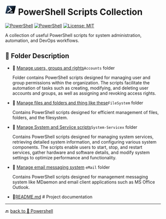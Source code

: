 # <img src="../../Assets/Powershell.svg" width="35" alt="PowerShell"> PowerShell Scripts Collection  

[![PowerShell](https://custom-icon-badges.demolab.com/badge/.-Microsoft-blue.svg?style=flat&logo=powershell-core-eyecatch32&logoColor=white)](https://learn.microsoft.com/en-us/powershell/scripting/install/installing-powershell-on-windows?view=powershell-7.5)
[![PowerShell](https://img.shields.io/badge/PowerShell-5.1%2B-blue?logo=powershell)](https://docs.microsoft.com/en-us/powershell/)
[![License: MIT](https://img.shields.io/badge/License-MIT-green.svg)](https://opensource.org/licenses/MIT)

A collection of useful PowerShell scripts for system administration, automation, and DevOps workflows.  

## 📂 Folder Description

- 📂 [Manage users, groups and rights](./Accounts/)`Accounts` folder

  Folder contains PowerShell scripts designed for managing user and group permissions within the organization. The scripts facilitate the automation of tasks such as creating, modifying, and deleting user accounts and groups, as well as assigning and revoking access rights.

- 📂 [Manage files and folders and thing like these](./FileSystems/)`FileSystem` folder
  
  Contains PowerShell scripts designed for efficient management of files, folders, and the filesystem.

- 📂 [Manage System and Serviice scripts](./System-Services/)`System-Servicex` folder

     Contains PowerShell scripts designed for managing system services, retrieving detailed system information, and configuring various system components. The scripts enable users to start, stop, and restart services, gather hardware and software details, and modify system settings to optimize performance and functionality.

- 📂 [Manage email messaging system](./eMail/) `eMail` folder
  
  Contains PowerShell scripts designed for management messaging system like MDaemon and email client applications such as MS Office Outlook.

- 📄[README.md](ReadMe.md)                   # Project documentation

---

🔙 [back to 📂 Powershell](../)
